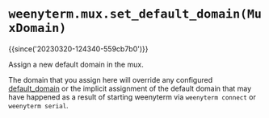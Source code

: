 # `weenyterm.mux.set_default_domain(MuxDomain)`

{{since('20230320-124340-559cb7b0')}}

Assign a new default domain in the mux.

The domain that you assign here will override any configured
[default_domain](../config/default_domain.md) or the implicit assignment of the
default domain that may have happened as a result of starting weenyterm via
`weenyterm connect` or `weenyterm serial`.
